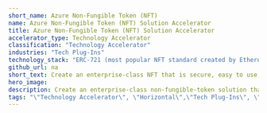 ```yaml
---
short_name: Azure Non-Fungible Token (NFT)
name: Azure Non-Fungible Token (NFT) Solution Accelerator
title: Azure Non-Fungible Token (NFT) Solution Accelerator
accelerator_type: Technology Accelerator
classification: "Technology Accelerator"
industries: "Tech Plug-Ins"
technology_stack: "ERC-721 (most popular NFT standard created by Ethereum Foundation), Azure Key Vault, Azure Cosmos DB, Azure Kubernetes Clusters, External Transaction Signing, Sending to Blockchain Network, User Key Management, Business Transaction Indexing with REST API interfaces. "
github_url: na
short_text: Create an enterprise-class NFT that is secure, easy to use, and extensible to other enterprise applications.
hero_image: 
description: Create an enterprise-class non-fungible-token solution that is secure, easy to use, and extensible to other enterprise applications. 
tags: "\"Technology Accelerator\", \"Horizontal\",\"Tech Plug-Ins\", \"ERC-721\", \"Azure Key Vault\", \"Azure Cosmos DB\", \"Azure Kubernetes Clusters\", \"External Transaction Signing\", \"Sending to Blockchain Network\", \"User Key Management\", \"Business Transaction Indexing with REST API interfaces.\", \"Technology Accelerator\""
---
```

